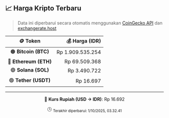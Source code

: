 

<!-- HARGA_KRIPTO -->
## 📈 Harga Kripto Terbaru

> Data ini diperbarui secara otomatis menggunakan [CoinGecko API](https://www.coingecko.com/) dan [exchangerate.host](https://exchangerate.host/)

<div align="center">

| 🪙 Token | 💰 Harga (IDR) |
|:------:|---------------:|
| 🟠 **Bitcoin (BTC)**   | Rp 1.909.535.254 |
| 🔵 **Ethereum (ETH)**  | Rp 69.509.368 |
| 🟣 **Solana (SOL)**    | Rp 3.490.722 |
| 🟢 **Tether (USDT)**   | Rp 16.697 |

---

💱 **Kurs Rupiah (USD → IDR)**: Rp 16.692

🕒 <sub>Terakhir diperbarui: 1/10/2025, 03.32.41</sub>

</div>
<!-- /HARGA_KRIPTO -->